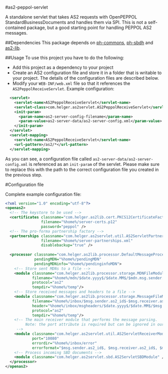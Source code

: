 #as2-peppol-servlet

A standalone servlet that takes AS2 requests with OpenPEPPOL StandardBusinessDocuments and handles them via SPI. This is not a self-contained package, but a good starting point for handling PEPPOL AS2 messages. 

##Dependencies
This package depends on [ph-commons](https://github.com/phax/ph-commons), [ph-sbdh](https://github.com/phax/ph-sbdh) and [as2-lib](https://github.com/phax/as2-lib).

##Usage
To use this project you have to do the following:
  * Add this project as a dependency to your project
  * Create an AS2 configuration file and store it in a folder that is writable to your project. The details of the configuration files are described below. 
  * Modify your `WEB-INF/web.xml` file so that it references the `AS2PeppolReceiveServlet`. Example configuration:
```xml
  <servlet>
    <servlet-name>AS2PeppolReceiveServlet</servlet-name>
    <servlet-class>com.helger.as2servlet.AS2PeppolReceiveServlet</servlet-class>
    <init-param>
      <param-name>as2-server-config-filename</param-name>
      <param-value>as2-server-data/as2-server-config.xml</param-value>
    </init-param>
  </servlet>
  <servlet-mapping>
    <servlet-name>AS2PeppolReceiveServlet</servlet-name>
    <url-pattern>/as2/*</url-pattern>
  </servlet-mapping>
```
  As you can see, a configuration file called `as2-server-data/as2-server-config.xml` is referenced as an `init-param` of the servlet. Please make sure to replace this with the path to the correct configuration file you created in the previous step.
  
#Configuration file

Complete example configuration file:
 
```xml
<?xml version="1.0" encoding="utf-8"?>
<openas2>
  <!-- The keystore to be used -->
  <certificates classname="com.helger.as2lib.cert.PKCS12CertificateFactory" 
                filename="%home%/server-certs.p12"
                password="peppol" />
  <!-- The pro-forma partnership factory -->                  
  <partnerships classname="com.helger.as2servlet.util.AS2ServletPartnershipFactory"
                filename="%home%/server-partnerships.xml"
                disablebackup="true" />
 
  <processor classname="com.helger.as2lib.processor.DefaultMessageProcessor"
             pendingMDN="%home%/pendingMDN"
             pendingMDNinfo="%home%/pendinginfoMDN">
    <!-- Store sent MDNs to a file -->
    <module classname="com.helger.as2lib.processor.storage.MDNFileModule"
            filename="%home%/mdn/$date.yyyy$/$date.MM$/$mdn.msg.sender.as2_id$-$mdn.msg.receiver.as2_id$-$mdn.msg.headers.message-id$"      
            protocol="as2"
            tempdir="%home%/temp"/>
    <!-- Store received messages and headers to a file -->
    <module classname="com.helger.as2lib.processor.storage.MessageFileModule"
            filename="%home%/inbox/$msg.sender.as2_id$-$msg.receiver.as2_id$-$msg.headers.message-id$"
            header="%home%/inbox/msgheaders/$date.yyyy$/$date.MM$/$msg.sender.as2_id$-$msg.receiver.as2_id$-$msg.headers.message-id$"    
            protocol="as2"
            tempdir="%home%/temp"/>
    <!-- The main receiver module that performs the message parsing.
         Note: the port attribute is required but can be ignored in our case!
     -->            
    <module classname="com.helger.as2servlet.util.AS2ServletReceiverModule"      
            port="10080"
            errordir="%home%/inbox/error"
            errorformat="$msg.sender.as2_id$, $msg.receiver.as2_id$, $msg.headers.message-id$"/>        
    <!-- Process incoming SBD documents -->
    <module classname="com.helger.as2servlet.sbd.AS2ServletSBDModule" />      
  </processor>
</openas2>
```
  
